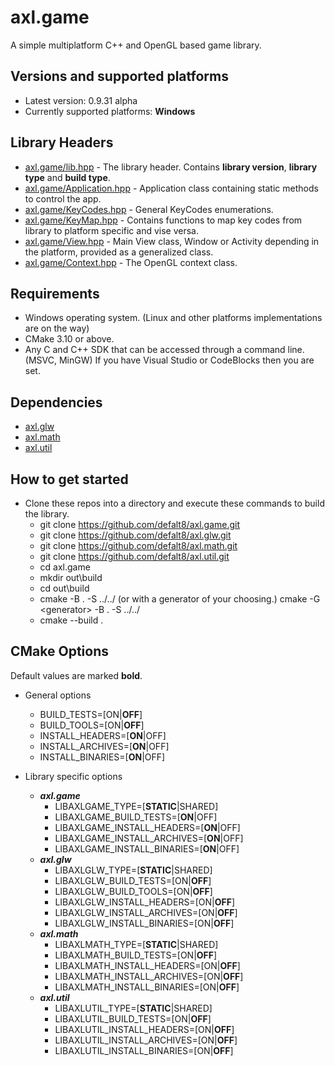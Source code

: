 # axl.game

A simple multiplatform C++ and OpenGL based game library.

## Versions and supported platforms

- Latest version: 0.9.31 alpha
- Currently supported platforms: **Windows**

## Library Headers

- [axl.game/lib.hpp](/include/axl.game/lib.hpp) - The library header. Contains **library version**, **library type** and **build type**.
- [axl.game/Application.hpp](/include/axl.game/Application.hpp) - Application class containing static methods to control the app.
- [axl.game/KeyCodes.hpp](/include/axl.game/KeyCodes.hpp) - General KeyCodes enumerations.
- [axl.game/KeyMap.hpp](/include/axl.game/KeyMap.hpp) - Contains functions to map key codes from library to platform specific and vise versa.
- [axl.game/View.hpp](/include/axl.game/View.hpp) - Main View class, Window or Activity depending in the platform, provided as a generalized class.
- [axl.game/Context.hpp](/include/axl.game/Context.hpp) - The OpenGL context class.

## Requirements

- Windows operating system. (Linux and other platforms implementations are on the way)
- CMake 3.10 or above.
- Any C and C++ SDK that can be accessed through a command line. (MSVC, MinGW) If you have Visual Studio or CodeBlocks then you are set.

## Dependencies

- [axl.glw](https://github.com/defalt8/axl.glw.git)
- [axl.math](https://github.com/defalt8/axl.math.git)
- [axl.util](https://github.com/defalt8/axl.util.git)

## How to get started

- Clone these repos into a directory and execute these commands to build the library.
  - git clone https://github.com/defalt8/axl.game.git
  - git clone https://github.com/defalt8/axl.glw.git
  - git clone https://github.com/defalt8/axl.math.git
  - git clone https://github.com/defalt8/axl.util.git
  - cd axl.game
  - mkdir out\\build
  - cd out\\build
  - cmake -B . -S ../../ (or with a generator of your choosing.) cmake -G \<generator\> -B . -S ../../
  - cmake --build .

## CMake Options

Default values are marked **bold**.

- General options
  - BUILD_TESTS=[ON|**OFF**]
  - BUILD_TOOLS=[ON|**OFF**]
  - INSTALL_HEADERS=[**ON**|OFF]
  - INSTALL_ARCHIVES=[**ON**|OFF]
  - INSTALL_BINARIES=[**ON**|OFF]

- Library specific options
  - ***axl.game***
    - LIBAXLGAME_TYPE=[**STATIC**|SHARED]
    - LIBAXLGAME_BUILD_TESTS=[**ON**|OFF]
    - LIBAXLGAME_INSTALL_HEADERS=[**ON**|OFF]
    - LIBAXLGAME_INSTALL_ARCHIVES=[**ON**|OFF]
    - LIBAXLGAME_INSTALL_BINARIES=[**ON**|OFF]
  - ***axl.glw***
    - LIBAXLGLW_TYPE=[**STATIC**|SHARED]
    - LIBAXLGLW_BUILD_TESTS=[ON|**OFF**]
    - LIBAXLGLW_BUILD_TOOLS=[ON|**OFF**]
    - LIBAXLGLW_INSTALL_HEADERS=[ON|**OFF**]
    - LIBAXLGLW_INSTALL_ARCHIVES=[ON|**OFF**]
    - LIBAXLGLW_INSTALL_BINARIES=[ON|**OFF**]
  - ***axl.math***
    - LIBAXLMATH_TYPE=[**STATIC**|SHARED]
    - LIBAXLMATH_BUILD_TESTS=[ON|**OFF**]
    - LIBAXLMATH_INSTALL_HEADERS=[ON|**OFF**]
    - LIBAXLMATH_INSTALL_ARCHIVES=[ON|**OFF**]
    - LIBAXLMATH_INSTALL_BINARIES=[ON|**OFF**]
  - ***axl.util***
    - LIBAXLUTIL_TYPE=[**STATIC**|SHARED]
    - LIBAXLUTIL_BUILD_TESTS=[ON|**OFF**]
    - LIBAXLUTIL_INSTALL_HEADERS=[ON|**OFF**]
    - LIBAXLUTIL_INSTALL_ARCHIVES=[ON|**OFF**]
    - LIBAXLUTIL_INSTALL_BINARIES=[ON|**OFF**]
